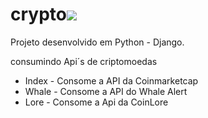 # crypto![](C:\workspace\criptoCoin\crypto\Images\download.png)

Projeto desenvolvido em Python - Django.

consumindo Api´s de criptomoedas 
  * Index - Consome a API da Coinmarketcap
  * Whale - Consome a API do Whale Alert
  * Lore - Consome a Api da CoinLore 
